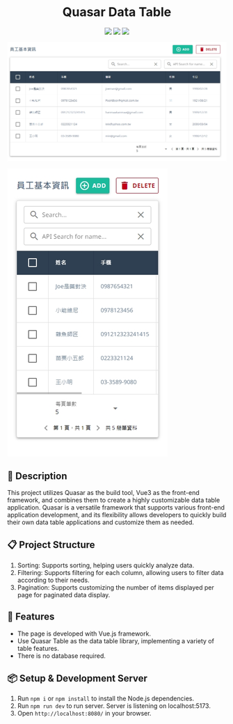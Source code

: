 <h1 align="center">Quasar Data Table</h1>
<p align="center">
  <img src="https://img.shields.io/badge/npm-v8.15.0-blue" >
  <img src="https://img.shields.io/badge/vue-v3.0.0-green">
  <img src="https://img.shields.io/badge/quasar-v2.6.0-yellow">
</p>

![This is the demo page](./preview.jpg)

![This is the demo page](./preview_2.jpg)

## 📄 Description

This project utilizes Quasar as the build tool, Vue3 as the front-end framework, and combines them to create a highly customizable data table application. Quasar is a versatile framework that supports various front-end application development, and its flexibility allows developers to quickly build their own data table applications and customize them as needed.


## 📋 Project Structure

1. Sorting: Supports sorting, helping users quickly analyze data.
2. Filtering: Supports filtering for each column, allowing users to filter data according to their needs.
3. Pagination: Supports customizing the number of items displayed per page for paginated data display.

## 🚀 Features

- The page is developed with Vue.js framework.
- Use Quasar Table as the data table library, implementing a variety of table features.
- There is no database required.


## 📦 Setup & Development Server

1. Run `npm i` or `npm install` to install the Node.js dependencies.
2. Run `npm run dev` to run server. Server is listening on localhost:5173.
3. Open `http://localhost:8080/` in your browser.

